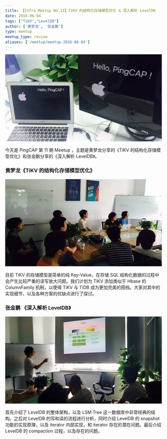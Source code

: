 ```yaml
---
title: 【Infra Meetup No.11】TiKV 的结构化存储模型优化 & 深入解析 LevelDB
date: 2016-06-04
tags: ["TiKV","LevelDB"]
author: ['黄梦龙', '张金鹏']
type: meetup
meetup_type: review
aliases: ['/meetup/meetup-2016-06-04']
---
```



![](media/meetup-11-20160604/1.jpeg) 


今天是 PingCAP 第 11 期 Meetup ，主题是黄梦龙分享的《TiKV 的结构化存储模型优化》和张金鹏分享的《深入解析 LevelDB》。

### 黄梦龙《TiKV 的结构化存储模型优化》

![](media/meetup-11-20160604/2.jpeg) 

目前 TiKV 的存储模型是简单的纯 Key-Value，在存储 SQL 结构化数据的过程中会产生比较严重的读写放大问题。我们计划为 TiKV 添加类似于 Hbase 的 ColumnFamily 机制，以使得 TiKV 与 TiDB 成为更加完美的搭档。大家对其中的实现细节，以及各种方案的优缺点进行了探讨。

### 张金鹏 《深入解析 LevelDB》

![](media/meetup-11-20160604/3.jpeg) 

首先介绍了 LevelDB 的整体架构，以及 LSM Tree 这一数据库中非常经典的结构。之后对 LevelDB 的写和读的流程进行分析，同时介绍 LevelDB 的 snapshot 功能的实现原理，以及 iterator 内部实现，和 iterator 存在的潜在问题。最后介绍 LevelDB 的 compaction 过程，以及存在的问题。

